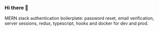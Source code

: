 ### Hi there 👋
MERN stack authentication boilerplate: password reset, email verification, server sessions, redux, typescript, hooks and docker for dev and prod. 


